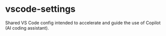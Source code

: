 # vscode-settings
Shared VS Code config intended to accelerate and guide the use of Copilot (AI coding assistant).
